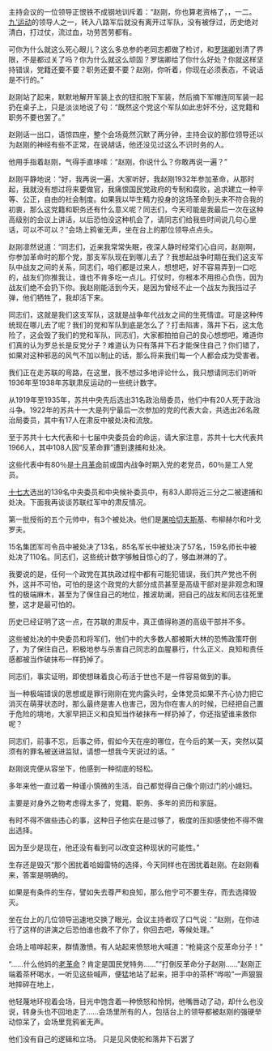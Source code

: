 主持会议的一位领导正恨铁不成钢地训斥着：“赵刚，你也算老资格了，，一二。[九‘运动](https://www.zhihu.com/search?q=九‘运动&search_source=Entity&hybrid_search_source=Entity&hybrid_search_extra={"sourceType"%3A"answer"%2C"sourceId"%3A150224019})的领导人之一，转入八路军后就没有离开过军队，没有被俘过，历史绝对清白，打过仗，流过血，功劳苦劳都有。

可你为什么就这么死心眼儿？这么多总参的老同志都做了检讨，和[罗瑞卿](https://www.zhihu.com/search?q=罗瑞卿&search_source=Entity&hybrid_search_source=Entity&hybrid_search_extra={"sourceType"%3A"answer"%2C"sourceId"%3A150224019})划清了界限，不是都过关了吗？你为什么就这么顽固？罗瑞卿给了你什么好处？你就这样坚持错误，党籍还要不要？职务还要不要？赵刚，你听着，你现在必须表态，不说话是不行的。”

赵刚站了起来，默默地解开军装上衣的钮扣脱下军装，然后摘下军帽连同军装一起扔在桌子上，只是淡淡地说了句：“既然这个党这个军队如此忠奸不分，这党籍和职务不要也罢了。”

赵刚话一出口，语惊四座，整个会场竟然沉默了两分钟，主持会议的那位领导还以为赵刚的神经有些不正常，在说胡话，他还没见过这么不识时务的人。

他用手指着赵刚，气得手直哆嗦：“赵刚，你说什么？你敢再说一遍？”

赵刚平静地说：“好，我再说一遍，大家听好，我赵刚1932年参加革命，从那时起，我就没有想过将来要做官，我痛恨国民党政府的专制和腐败，追求建立一种平等、公正，自由的社会制度。如果我以毕生精力投身的这场革命到头来不符合我的初衷，那么这党籍和职务还有什么意义呢？同志们，今天可能是我最后一次在这种高级别的会议上讲话，以后恐怕没这种机会了，请同志们给我些时间说几句心里话，可以不可以？”会场上鸦雀无声，坐在台上的那位领导点点头。

赵刚凛然说道：“同志们，近来我常常失眠，夜深人静时经常们心自问，赵刚啊，你参加革命时的那个党，那支军队现在到哪儿去了？我想起战争时期在我们这支军队中战友之间的关系，同志们，咱们都是过来人，想想吧，好不容易弄到一口吃的，战友们你推我让，谁也不肯多吃一点儿。打仗时，你根本不用担心负伤，因为战友们绝不会扔下你。我赵刚能活到今天，是因为曾经不止一个战友为我挡过子弹，他们牺牲了，我却活下来。

同志们，这就是我们这支军队，这就是战争年代战友之间的生死情谊。可是这种传统现在哪儿去了呢？我们的党和军队到底是怎么了？打击陷害，落井下石，这太危险了，这会毁了我们的党和军队，同志们，大家都拍拍自己的良心想想吧，难道你们真的认为罗总长是反党分子？难道认为只有落井下石才能保住自己？你们错了，如果对这种邪恶的风气不加以制止的话，那么将来我们每一个人都会成为受害者。

我们正在走苏联的弯路，在这里，我不想过多地评论什么，我只想请同志们听听1936年至1938年苏联肃反运动的一些统计数字。

从1919年至1935年，苏共中央先后选出31名政治局委员，他们中有20人死于政治斗争。1922年的苏共十一大是列宁最后一次参加的党的代表大会，共选出26名政治局委员，其中有17人在肃反中被处决和流放。

至于苏共十七大代表和十七届中央委员会的命运，请大家注意，苏共十七大代表共1966人，其中108人因“反革命罪”遭到逮捕和处决。

这些代表中有80％是[十月革命](https://www.zhihu.com/search?q=十月革命&search_source=Entity&hybrid_search_source=Entity&hybrid_search_extra={"sourceType"%3A"answer"%2C"sourceId"%3A150224019})前或国内战争时期入党的老党员，60％是工人党员。

[十七大](https://www.zhihu.com/search?q=十七大&search_source=Entity&hybrid_search_source=Entity&hybrid_search_extra={"sourceType"%3A"answer"%2C"sourceId"%3A150224019})选出的139名中央委员和中央候补委员中，有83人即将近三分之二被逮捕和处决。下面我再谈谈苏联红军中的肃反情况。

第一批授衔的五个元帅中，有3个被处决。他们是[屠哈切夫斯基](https://www.zhihu.com/search?q=屠哈切夫斯基&search_source=Entity&hybrid_search_source=Entity&hybrid_search_extra={"sourceType"%3A"answer"%2C"sourceId"%3A150224019})、布柳赫尔和叶戈罗夫。

15名集团军司令员中被处决了13名，85名军长中被处决了57名，159名师长中被处决了110名。同志们，这些统计数字够触目惊心的了，够血淋淋的了。

我要说的是，任何一个政党在其执政过程中都有可能犯错误，我们共产党也不例外，这并不可怕，可怕的是这个政党的大部分成员甚至是高级干部对是非观念和理性的极端麻木，甚至为了保住自己的地位，推波助澜，把自己的战友和同志往死里整，这才是最可怕的。

历史已经证明了这一点，在苏联的肃反中，真正值得称道的高级干部并不多。

这些被处决的中央委员和将军们，他们中的大多数人都被斯大林的恐怖政策吓倒了，为了保住自己，积极地参与杀害自己同志的血腥暴行，什么正义、良知和责任感都被当作破抹布一样扔掉了。

同志们，事实证明，即使想昧着良心苟活于世也不是一件容易做到的事。

当一种极端错误的思想或是罪行刚刚在党内露头时，全体党员如果不齐心协力把它消灭在萌芽状态时，那么最终是害人也害己，因为你在害人的时候，已经把自己置于危险的境地，大家早把正义和良知当作破抹布一样扔掉了，你还指望谁来救你呢？

同志们，前事不忘，后事之师，假如今天在座的哪位，在今后的某一天，突然以莫须有的罪名被送进监狱，请想一想我今天说过的话。“

赵刚说完便从容坐下，他感到一种彻底的轻松。

多年来他一直过着一种谨小慎微的生活，自己都觉得自己像个刚过门的小媳妇。

主要是对身外之物考虑得太多了，党籍、职务、多年的资历和家庭。

有时不得不做些违心的事，这种日子他实在是过够了，极度的压抑感使他不得不做出选择。

因为至少是现在，他还没有看到可以改变这种现状的可能性。”

生存还是毁灭“那个困扰着哈姆雷特的选择，今天同样也在困扰着赵刚。在赵刚看来，答案是明确的。

如果是有条件的生存，譬如失去尊严和良知，那么他宁可不要生存，而去选择毁灭。



坐在台上的几位领导迅速地交换了眼光，会议主持者叹了口气说：“赵刚，在你进行了这样的讲演之后恐怕谁也救不了你了，你回去吧，等候处理。”

会场上喧哗起来，群情激愤。有人站起来愤怒地大喊道：“枪毙这个反革命分子！”

“……什么他妈的[老革命](https://www.zhihu.com/search?q=老革命&search_source=Entity&hybrid_search_source=Entity&hybrid_search_extra={"sourceType"%3A"answer"%2C"sourceId"%3A150224019})？肯定是国民党特务……”“打倒反革命分子赵刚……”赵刚正端着茶杯喝水，一听见这些喊声，便猛地站了起来，把手中的茶杯“哗啦”一声狠狠地摔碎在地上，

他轻蔑地环视着会场，目光中饱含着一种愤怒和怜悯，他嘴唇动了动，却什么也没说，转身头也不回地走了……会场里所有的人，包括台上的领导都被赵刚的强硬举动惊呆了，会场里竞鸦雀无声。

他们没有自己的逻辑和立场。 只是见风使舵和落井下石罢了